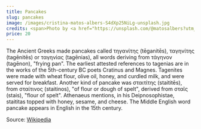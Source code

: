 ```yaml
---
title: Pancakes
slug: pancakes
image: /images/cristina-matos-albers-S4dXp25NiLg-unsplash.jpg
credits: <span>Photo by <a href="https://unsplash.com/@matosalbers?utm_source=unsplash&amp;utm_medium=referral&amp;utm_content=creditCopyText">Cristina Matos-Albers</a> on <a href="https://unsplash.com/@matosalbers?utm_source=unsplash&amp;utm_medium=referral&amp;utm_content=creditCopyText">Unsplash</a></span>
price: 20
---
```


The Ancient Greeks made pancakes called τηγανίτης (tēganitēs), ταγηνίτης (tagēnitēs) or ταγηνίας (tagēnias), all words deriving from τάγηνον (tagēnon), "frying pan". The earliest attested references to tagenias are in the works of the 5th-century BC poets Cratinus and Magnes. Tagenites were made with wheat flour, olive oil, honey, and curdled milk, and were served for breakfast. Another kind of pancake was σταιτίτης (staititēs), from σταίτινος (staitinos), "of flour or dough of spelt", derived from σταῖς (stais), "flour of spelt". Athenaeus mentions, in his Deipnosophistae, staititas topped with honey, sesame, and cheese. The Middle English word pancake appears in English in the 15th century.

Source: [Wikipedia](https://en.wikipedia.org/wiki/Pancake#History)
